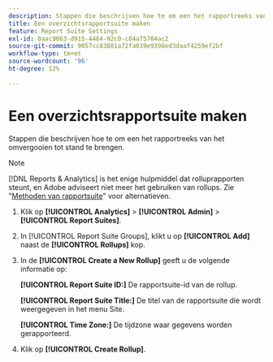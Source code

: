 ```yaml
---
description: Stappen die beschrijven hoe te om een het rapportreeks van het omvergooien tot stand te brengen.
title: Een overzichtsrapportsuite maken
feature: Report Suite Settings
exl-id: 0aac9063-d915-4484-92c0-c84a75704ac2
source-git-commit: 9057cc83881a72fa039e9398ed3daaf4259ef2bf
workflow-type: tm+mt
source-wordcount: '96'
ht-degree: 12%

---
```


# Een overzichtsrapportsuite maken

Stappen die beschrijven hoe te om een het rapportreeks van het omvergooien tot stand te brengen.

>[!NOTE]
>
>[!DNL Reports & Analytics] is het enige hulpmiddel dat rolluprapporten steunt, en Adobe adviseert niet meer het gebruiken van rollups. Zie &quot;[Methoden van rapportsuite](https://experienceleague.adobe.com/docs/analytics/admin/manage-report-suites/rollup-report-suite.html)&quot; voor alternatieven.

1. Klik op **[!UICONTROL Analytics]** > **[!UICONTROL Admin]** > **[!UICONTROL Report Suites]**.
1. In [!UICONTROL Report Suite Groups], klikt u op **[!UICONTROL Add]** naast de **[!UICONTROL Rollups]** kop.
1. In de **[!UICONTROL Create a New Rollup]** geeft u de volgende informatie op:

   **[!UICONTROL Report Suite ID:]** De rapportsuite-id van de rollup.

   **[!UICONTROL Report Suite Title:]** De titel van de rapportsuite die wordt weergegeven in het menu Site.

   **[!UICONTROL Time Zone:]** De tijdzone waar gegevens worden gerapporteerd.
1. Klik op **[!UICONTROL Create Rollup]**.
